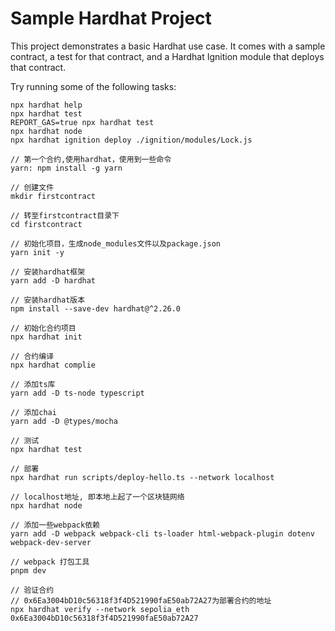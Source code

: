 # Sample Hardhat Project

This project demonstrates a basic Hardhat use case. It comes with a sample contract, a test for that contract, and a Hardhat Ignition module that deploys that contract.

Try running some of the following tasks:

```shell
npx hardhat help
npx hardhat test
REPORT_GAS=true npx hardhat test
npx hardhat node
npx hardhat ignition deploy ./ignition/modules/Lock.js
```

```shell
// 第一个合约,使用hardhat，使用到一些命令
yarn: npm install -g yarn

// 创建文件
mkdir firstcontract

// 转至firstcontract目录下
cd firstcontract

// 初始化项目，生成node_modules文件以及package.json
yarn init -y

// 安装hardhat框架
yarn add -D hardhat

// 安装hardhat版本
npm install --save-dev hardhat@^2.26.0

// 初始化合约项目
npx hardhat init

// 合约编译
npx hardhat complie

// 添加ts库
yarn add -D ts-node typescript

// 添加chai
yarn add -D @types/mocha

// 测试
npx hardhat test 

// 部署
npx hardhat run scripts/deploy-hello.ts --network localhost

// localhost地址, 即本地上起了一个区块链网络
npx hardhat node

// 添加一些webpack依赖
yarn add -D webpack webpack-cli ts-loader html-webpack-plugin dotenv webpack-dev-server

// webpack 打包工具
pnpm dev

// 验证合约 
// 0x6Ea3004bD10c56318f3f4D521990faE50ab72A27为部署合约的地址
npx hardhat verify --network sepolia_eth 0x6Ea3004bD10c56318f3f4D521990faE50ab72A27
```
